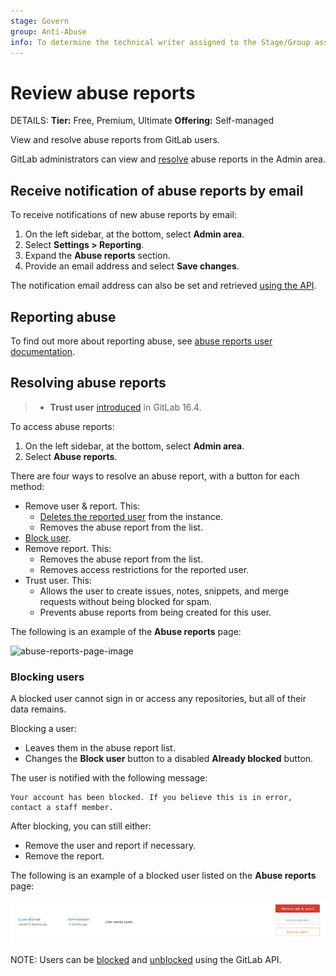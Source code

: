 ```yaml
---
stage: Govern
group: Anti-Abuse
info: To determine the technical writer assigned to the Stage/Group associated with this page, see https://handbook.gitlab.com/handbook/product/ux/technical-writing/#assignments
---
```


# Review abuse reports

DETAILS:
**Tier:** Free, Premium, Ultimate
**Offering:** Self-managed

View and resolve abuse reports from GitLab users.

GitLab administrators can view and [resolve](#resolving-abuse-reports) abuse
reports in the Admin area.

## Receive notification of abuse reports by email

To receive notifications of new abuse reports by email:

1. On the left sidebar, at the bottom, select **Admin area**.
1. Select **Settings > Reporting**.
1. Expand the **Abuse reports** section.
1. Provide an email address and select **Save changes**.

The notification email address can also be set and retrieved
[using the API](../api/settings.md#list-of-settings-that-can-be-accessed-via-api-calls).

## Reporting abuse

To find out more about reporting abuse, see
[abuse reports user documentation](../user/report_abuse.md).

## Resolving abuse reports

> - **Trust user** [introduced](https://gitlab.com/gitlab-org/gitlab/-/merge_requests/131102) in GitLab 16.4.

To access abuse reports:

1. On the left sidebar, at the bottom, select **Admin area**.
1. Select **Abuse reports**.

There are four ways to resolve an abuse report, with a button for each method:

- Remove user & report. This:
  - [Deletes the reported user](../user/profile/account/delete_account.md) from the
    instance.
  - Removes the abuse report from the list.
- [Block user](#blocking-users).
- Remove report. This:
  - Removes the abuse report from the list.
  - Removes access restrictions for the reported user.
- Trust user. This:
  - Allows the user to create issues, notes, snippets, and merge requests without being blocked for spam.
  - Prevents abuse reports from being created for this user.

The following is an example of the **Abuse reports** page:

![abuse-reports-page-image](img/abuse_reports_page_v13_11.png)

### Blocking users

A blocked user cannot sign in or access any repositories, but all of their data
remains.

Blocking a user:

- Leaves them in the abuse report list.
- Changes the **Block user** button to a disabled **Already blocked** button.

The user is notified with the following message:

```plaintext
Your account has been blocked. If you believe this is in error, contact a staff member.
```

After blocking, you can still either:

- Remove the user and report if necessary.
- Remove the report.

The following is an example of a blocked user listed on the **Abuse reports**
page:

![abuse-report-blocked-user-image](img/abuse_report_blocked_user.png)

NOTE:
Users can be [blocked](../api/users.md#block-user) and
[unblocked](../api/users.md#unblock-user) using the GitLab API.

<!-- ## Troubleshooting

Include any troubleshooting steps that you can foresee. If you know beforehand what issues
one might have when setting this up, or when something is changed, or on upgrading, it's
important to describe those, too. Think of things that may go wrong and include them here.
This is important to minimize requests for support, and to avoid doc comments with
questions that you know someone might ask.

Each scenario can be a third-level heading, for example `### Getting error message X`.
If you have none to add when creating a doc, leave this section in place
but commented out to help encourage others to add to it in the future. -->
